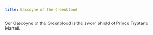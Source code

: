 ```yaml
---
title: Gascoyne of the Greenblood
---
```


Ser Gascoyne of the Greenblood is the sworn shield of Prince Trystane Martell.


